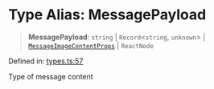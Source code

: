 # Type Alias: MessagePayload

> **MessagePayload**: `string` \| `Record`\<`string`, `unknown`\> \| [`MessageImageContentProps`](../interfaces/MessageImageContentProps.md) \| `ReactNode`

Defined in: [types.ts:57](https://github.com/GeoDaCenter/openassistant/blob/65e761aafcb8b3d759c0e5ae9c1cbe8e024f7128/packages/core/src/types.ts#L57)

Type of message content
